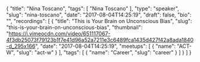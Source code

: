 {
  "title": "Nina Toscano",
  "tags": [
    "Nina Toscano"
  ],
  "type": "speaker",
  "slug": "nina-toscano",
  "date": "2017-08-04T14:25:19",
  "draft": false,
  "bio": "",
  "recordings": [
    {
      "title": "This is Your Brain on Unconscious Bias",
      "slug": "this-is-your-brain-on-unconscious-bias",
      "thumbnail": "https://i.vimeocdn.com/video/651117067-4f3db25073f79123b1f7e41d96a52a7211e3c6489fca1435d427f42a8ada1840-d_295x166",
      "date": "2017-08-04T14:25:19",
      "meetups": [
        {
          "name": "ACT-W",
          "slug": "act-w"
        }
      ],
      "tags": [
        {
          "name": "Career",
          "slug": "career"
        }
      ]
    }
  ]
}